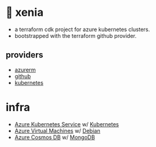 # 🦊 xenia

- a terraform cdk project for azure kubernetes clusters.
- bootstrapped with the terraform github provider.

## providers
- [azurerm](https://registry.terraform.io/providers/hashicorp/azurerm/latest/docs)
- [github](https://registry.terraform.io/providers/integrations/github/latest/docs)
- [kubernetes](https://registry.terraform.io/providers/hashicorp/kubernetes/latest/docs)

# infra
  - [Azure Kubernetes Service](https://azure.microsoft.com/en-us/products/kubernetes-service) w/ [Kubernetes](https://kubernetes.io/)
  - [Azure Virtual Machines](https://azure.microsoft.com/en-us/products/virtual-machines) w/ [Debian](https://www.debian.org/)
  - [Azure Cosmos DB](https://azure.microsoft.com/en-us/products/cosmos-db) w/ [MongoDB](https://www.mongodb.com/docs/manual/)
